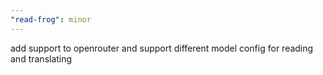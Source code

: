 ```yaml
---
"read-frog": minor
---
```


add support to openrouter and support different model config for reading and translating
